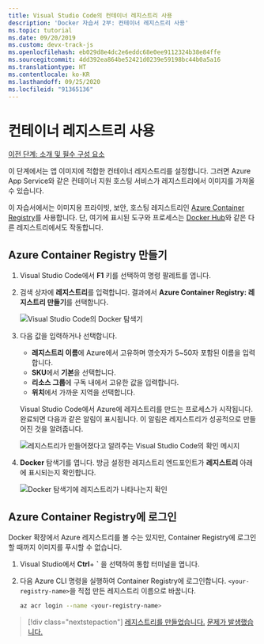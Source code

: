 ```yaml
---
title: Visual Studio Code의 컨테이너 레지스트리 사용
description: 'Docker 자습서 2부: 컨테이너 레지스트리 사용'
ms.topic: tutorial
ms.date: 09/20/2019
ms.custom: devx-track-js
ms.openlocfilehash: eb029d8e4dc2e6eddc68e0ee9112324b38e84ffe
ms.sourcegitcommit: 4dd392ea864be52421d0239e59198bc44b0a5a16
ms.translationtype: HT
ms.contentlocale: ko-KR
ms.lasthandoff: 09/25/2020
ms.locfileid: "91365136"
---
```

# <a name="use-a-container-registry"></a>컨테이너 레지스트리 사용

[이전 단계: 소개 및 필수 구성 요소](tutorial-vscode-docker-node-01.md)

이 단계에서는 앱 이미지에 적합한 컨테이너 레지스트리를 설정합니다. 그러면 Azure App Service와 같은 컨테이너 지원 호스팅 서비스가 레지스트리에서 이미지를 가져올 수 있습니다.

이 자습서에서는 이미지용 프라이빗, 보안, 호스팅 레지스트리인 [Azure Container Registry](https://azure.microsoft.com/services/container-registry/)를 사용합니다. 단, 여기에 표시된 도구와 프로세스는 [Docker Hub](https://hub.docker.com/)와 같은 다른 레지스트리에서도 작동합니다.

## <a name="create-an-azure-container-registry"></a>Azure Container Registry 만들기

1. Visual Studio Code에서 **F1** 키를 선택하여 명령 팔레트를 엽니다.

1. 검색 상자에 **레지스트리**를 입력합니다. 결과에서 **Azure Container Registry: 레지스트리 만들기**를 선택합니다.

   ![Visual Studio Code의 Docker 탐색기](media/deploy-containers/docker-create-registry.jpg)

1. 다음 값을 입력하거나 선택합니다.

    - **레지스트리 이름**에 Azure에서 고유하며 영숫자가 5~50자 포함된 이름을 입력합니다.
    - **SKU**에서 **기본**을 선택합니다.
    - **리소스 그룹**에 구독 내에서 고유한 값을 입력합니다.
    - **위치**에서 가까운 지역을 선택합니다.

    Visual Studio Code에서 Azure에 레지스트리를 만드는 프로세스가 시작됩니다. 완료되면 다음과 같은 알림이 표시됩니다. 이 알림은 레지스트리가 성공적으로 만들어진 것을 알려줍니다.

   ![레지스트리가 만들어졌다고 알려주는 Visual Studio Code의 확인 메시지](media/deploy-containers/registry-created.jpg)

1. **Docker** 탐색기를 엽니다. 방금 설정한 레지스트리 엔드포인트가 **레지스트리** 아래에 표시되는지 확인합니다.

   ![Docker 탐색기에 레지스트리가 나타나는지 확인](media/deploy-containers/docker-explorer-registry.jpg)

## <a name="sign-in-to-azure-container-registry"></a>Azure Container Registry에 로그인

Docker 확장에서 Azure 레지스트리를 볼 수는 있지만, Container Registry에 로그인할 때까지 이미지를 푸시할 수 없습니다.

1. Visual Studio에서 **Ctrl**+ **`** 을 선택하여 통합 터미널을 엽니다.

1. 다음 Azure CLI 명령을 실행하여 Container Registry에 로그인합니다. `<your-registry-name>`을 직접 만든 레지스트리 이름으로 바꿉니다.

    ```bash
    az acr login --name <your-registry-name>
    ```

> [!div class="nextstepaction"]
> [레지스트리를 만들었습니다.](tutorial-vscode-docker-node-03.md) [문제가 발생했습니다.](https://www.research.net/r/PWZWZ52?tutorial=docker-extension&step=create-registry)
 